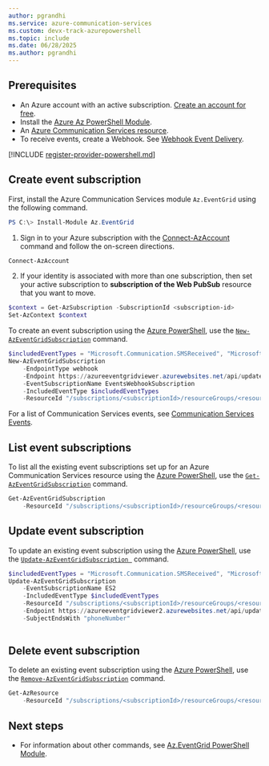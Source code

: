 ```yaml
---
author: pgrandhi
ms.service: azure-communication-services
ms.custom: devx-track-azurepowershell
ms.topic: include
ms.date: 06/28/2025
ms.author: pgrandhi
---
```


## Prerequisites

- An Azure account with an active subscription. [Create an account for free](https://azure.microsoft.com/pricing/purchase-options/azure-account?cid=msft_learn).
- Install the [Azure Az PowerShell Module](/powershell/azure/).
- An [Azure Communication Services resource](../../create-communication-resource.md).
- To receive events, create a Webhook. See [Webhook Event Delivery](../../../../../articles/event-grid/webhook-event-delivery.md).


[!INCLUDE [register-provider-powershell.md](register-provider-powershell.md)]

## Create event subscription

First, install the Azure Communication Services module ```Az.EventGrid``` using the following command.

```PowerShell
PS C:\> Install-Module Az.EventGrid
```

1. Sign in to your Azure subscription with the [Connect-AzAccount](/powershell/module/az.accounts/connect-azaccount) command and follow the on-screen directions.

  ```PowerShell
  Connect-AzAccount
  ```

2. If your identity is associated with more than one subscription, then set your active subscription to **subscription of the Web PubSub** resource that you want to move.

  ```PowerShell
  $context = Get-AzSubscription -SubscriptionId <subscription-id>
  Set-AzContext $context
  ```

To create an event subscription using the [Azure PowerShell](/powershell/azure/get-started-azureps), use the [`New-AzEventGridSubscription`](/powershell/module/az.eventgrid/new-azeventgridsubscription) command. 

```PowerShell
$includedEventTypes = "Microsoft.Communication.SMSReceived", "Microsoft.Communication.SMSDeliveryReportReceived"
New-AzEventGridSubscription 
    -EndpointType webhook
    -Endpoint https://azureeventgridviewer.azurewebsites.net/api/updates
    -EventSubscriptionName EventsWebhookSubscription 
    -IncludedEventType $includedEventTypes
    -ResourceId "/subscriptions/<subscriptionId>/resourceGroups/<resourceGroupName>/providers/Microsoft.Communication/CommunicationServices/<acsResourceName>"
```

For a list of Communication Services events, see [Communication Services Events](../../../../../articles/event-grid/event-schema-communication-services.md).

## List event subscriptions

To list all the existing event subscriptions set up for an Azure Communication Services resource using the [Azure PowerShell](/powershell/azure/get-started-azureps), use the [`Get-AzEventGridSubscription`](/powershell/module/az.eventgrid/get-azeventgridsubscription) command. 

```PowerShell
Get-AzEventGridSubscription 
    -ResourceId "/subscriptions/<subscriptionId>/resourceGroups/<resourceGroupName>/providers/Microsoft.Communication/CommunicationServices/<acsResourceName>"
```

## Update event subscription

To update an existing event subscription using the [Azure PowerShell](/powershell/azure/get-started-azureps), use the [`Update-AzEventGridSubscription `](/powershell/module/az.eventgrid/update-azeventgridsubscription) command. 

```PowerShell
$includedEventTypes = "Microsoft.Communication.SMSReceived", "Microsoft.Communication.SMSDeliveryReportReceived", "Microsoft.Communication.ChatMessageReceived"
Update-AzEventGridSubscription 
    -EventSubscriptionName ES2 
    -IncludedEventType $includedEventTypes
    -ResourceId "/subscriptions/<subscriptionId>/resourceGroups/<resourceGroupName>/providers/Microsoft.Communication/CommunicationServices/<acsResourceName>" 
    -Endpoint https://azureeventgridviewer2.azurewebsites.net/api/updates
    -SubjectEndsWith "phoneNumber"
 
```

## Delete event subscription

To delete an existing event subscription using the [Azure PowerShell](/powershell/azure/get-started-azureps), use the [`Remove-AzEventGridSubscription`](/powershell/module/az.eventgrid/remove-azeventgridsubscription) command. 

```PowerShell
Get-AzResource 
    -ResourceId "/subscriptions/<subscriptionId>/resourceGroups/<resourceGroupName>/providers/Microsoft.Communication/CommunicationServices/<acsResourceName>" | Remove-AzEventGridSubscription -EventSubscriptionName ES2
```

## Next steps

- For information about other commands, see [Az.EventGrid PowerShell Module](/powershell/module/az.eventgrid/new-azeventgridsubscription).
